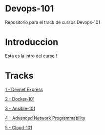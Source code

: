 # Devops-101

Repositorio para el track de cursos Devops-101

# Introduccion

Esta es la intro del curso !

# Tracks

[1 - Devnet Express](https://github.com/conapps/Devops-101/tree/master/Devnet%20Express/devnet)

[2 - Docker-101](https://github.com/conapps/Devops-101/blob/master/Contenedores/20170801-Docker.md)

[3 - Ansible-101](https://github.com/conapps/Devops-101/blob/master/Ansible-101/01_ansible.md)

[4 - Advanced Network Programmability](#)

[5 - Cloud-101](#)
